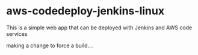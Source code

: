 # aws-codedeploy-jenkins-linux
This is a simple web app that can be deployed with Jenkins and AWS code services


making a change to force a build....

